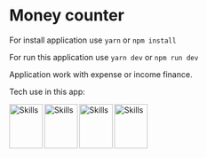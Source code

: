 # Money counter

For install application use `yarn` or `npm install`

For run this application use `yarn dev` or `npm run dev`

Application work with expense or income finance.

Tech use in this app:

<img src="https://cdn.jsdelivr.net/gh/devicons/devicon/icons/typescript/typescript-original.svg" alt="Skills" align="left" width="60" height="80"/>
<img src="https://cdn.jsdelivr.net/gh/devicons/devicon/icons/react/react-original.svg" alt="Skills" align="left" width="60" height="80"/>  
<img src="https://cdn.jsdelivr.net/gh/devicons/devicon/icons/redux/redux-original.svg" alt="Skills" align="left" width="60" height="80"/>
<img src="https://cdn.jsdelivr.net/gh/devicons/devicon/icons/firebase/firebase-plain.svg" alt="Skills" align="left" width="60" height="80"/>
